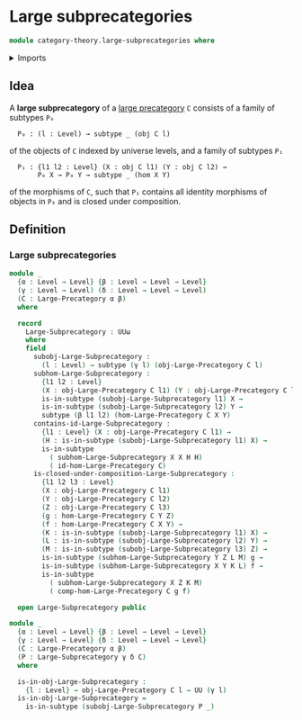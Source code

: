 # Large subprecategories

```agda
module category-theory.large-subprecategories where
```

<details><summary>Imports</summary>

```agda
open import category-theory.large-precategories

open import foundation.subtypes
open import foundation.universe-levels
```

</details>

## Idea

A **large subprecategory** of a
[large precategory](category-theory.large-precategories.md) `C` consists of a
family of subtypes `P₀`

```text
  P₀ : (l : Level) → subtype _ (obj C l)
```

of the objects of `C` indexed by universe levels, and a family of subtypes `P₁`

```text
  P₁ : {l1 l2 : Level} (X : obj C l1) (Y : obj C l2) →
       P₀ X → P₀ Y → subtype _ (hom X Y)
```

of the morphisms of `C`, such that `P₁` contains all identity morphisms of
objects in `P₀` and is closed under composition.

## Definition

### Large subprecategories

```agda
module _
  {α : Level → Level} {β : Level → Level → Level}
  (γ : Level → Level) (δ : Level → Level → Level)
  (C : Large-Precategory α β)
  where

  record
    Large-Subprecategory : UUω
    where
    field
      subobj-Large-Subprecategory :
        (l : Level) → subtype (γ l) (obj-Large-Precategory C l)
      subhom-Large-Subprecategory :
        {l1 l2 : Level}
        (X : obj-Large-Precategory C l1) (Y : obj-Large-Precategory C l2) →
        is-in-subtype (subobj-Large-Subprecategory l1) X →
        is-in-subtype (subobj-Large-Subprecategory l2) Y →
        subtype (β l1 l2) (hom-Large-Precategory C X Y)
      contains-id-Large-Subprecategory :
        {l1 : Level} (X : obj-Large-Precategory C l1) →
        (H : is-in-subtype (subobj-Large-Subprecategory l1) X) →
        is-in-subtype
          ( subhom-Large-Subprecategory X X H H)
          ( id-hom-Large-Precategory C)
      is-closed-under-composition-Large-Subprecategory :
        {l1 l2 l3 : Level}
        (X : obj-Large-Precategory C l1)
        (Y : obj-Large-Precategory C l2)
        (Z : obj-Large-Precategory C l3)
        (g : hom-Large-Precategory C Y Z)
        (f : hom-Large-Precategory C X Y) →
        (K : is-in-subtype (subobj-Large-Subprecategory l1) X) →
        (L : is-in-subtype (subobj-Large-Subprecategory l2) Y) →
        (M : is-in-subtype (subobj-Large-Subprecategory l3) Z) →
        is-in-subtype (subhom-Large-Subprecategory Y Z L M) g →
        is-in-subtype (subhom-Large-Subprecategory X Y K L) f →
        is-in-subtype
          ( subhom-Large-Subprecategory X Z K M)
          ( comp-hom-Large-Precategory C g f)

  open Large-Subprecategory public

module _
  {α : Level → Level} {β : Level → Level → Level}
  {γ : Level → Level} {δ : Level → Level → Level}
  (C : Large-Precategory α β)
  (P : Large-Subprecategory γ δ C)
  where

  is-in-obj-Large-Subprecategory :
    {l : Level} → obj-Large-Precategory C l → UU (γ l)
  is-in-obj-Large-Subprecategory =
    is-in-subtype (subobj-Large-Subprecategory P _)
```
